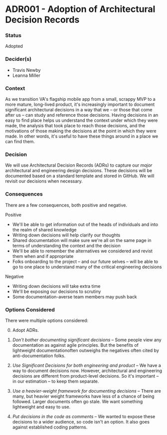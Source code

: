 # ADR001 - Adoption of Architectural Decision Records

### Status
Adopted

### Decider(s)
* Travis Newby
* Leanna Miller

### Context
As we transition VA's flagship mobile app from a small, scrappy MVP to a more mature, long-lived product, 
it's increasingly important to document significant architectural decisions in a way that we – or those 
that come after us – can study and reference those decisions. Having decisions in an easy to find place 
helps us understand the context under which they were made, the analysis that took place to reach those 
decisions, and the motivations of those making the decisions at the point in which they were made. In 
other words, it's useful to have these things around in a place we can find them.

### Decision
We will use Architectural Decision Records (ADRs) to capture our _major_ architectural and engineering
design decisions. These decisions will be documented based on a standard template and stored in GitHub.
We will revisit our decisions when necessary.

### Consequences
There are a few consequences, both positive and negative.

Positive
* We'll be able to get information out of the heads of individuals and into the realm of shared knowledge
* Writing down decisions will help clarify our thoughts
* Shared documentation will make sure we're all on the same page in terms of understanding the context 
and the decision
* We'll be able to remember the alternatives we considered and revist them when and if appropriate
* Folks onboarding to the project – and our future selves – will be able to go to one place to understand
many of the critical engineering decisions

Negative
* Writing down decisions will take extra time
* We'll be exposing our decisions to scrutiny
* Some documentation-averse team members may push back

### Options Considered
There were multiple options considered:

0. Adopt ADRs. 

1. *Don't bother documenting significant decisions* – Some people view any documentation as against agile 
principles. But the benefits of lightweight documentationoften outweighs the negatives often cited by 
anti-documentation folks.

2. *Use Significant Decisions for both engineering and product* – We have a way to document decisions 
now. However, architectural and engineering decisions are different from product-level decisions. So it's
important – in our estimation – to keep them separate.

3. *Use a heavier-weight framework for documenting decisions* – There are many, but heavier weight frameworks
have less of a chance of being followed. Larger documents often go stale. We want something lightweight
and easy to use.

4. *Put decisions in the code as comments* – We wanted to expose these decisions to a wider audience, so code
isn't an option. It also goes against established coding patterns.
